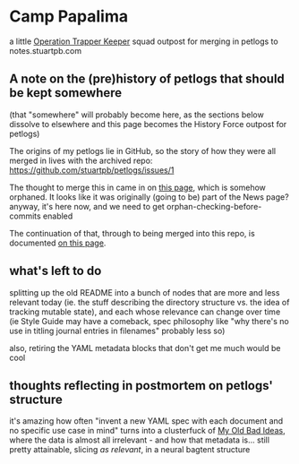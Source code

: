 # Camp Papalima

a little [Operation Trapper Keeper][OTK] squad outpost for merging in petlogs to notes.stuartpb.com

[OTK]: 1da0f61f-c2bb-4b9d-99da-e3f07e18556a.md

## A note on the (pre)history of petlogs that should be kept somewhere

(that "somewhere" will probably become here, as the sections below dissolve to elsewhere and this page becomes the History Force outpost for petlogs)

The origins of my petlogs lie in GitHub, so the story of how they were all merged in lives with the archived repo: https://github.com/stuartpb/petlogs/issues/1

The thought to merge this in came in on [this page](7d504fda-8d04-4ac9-9332-319dd52b1930.md), which is somehow orphaned. It looks like it was originally (going to be) part of the News page? anyway, it's here now, and we need to get orphan-checking-before-commits enabled

The continuation of that, through to being merged into this repo, is documented [on this page][petlog merge log].

[petlog merge log]: 05e3ac87-f47b-4ae7-95fa-6a7d30b40059.md

## what's left to do

splitting up the old README into a bunch of nodes that are more and less relevant today (ie. the stuff describing the directory structure vs. the idea of tracking mutable state), and each whose relevance can change over time (ie Style Guide may have a comeback, spec philosophy like "why there's no use in titling journal entries in filenames" probably less so)

also, retiring the YAML metadata blocks that don't get me much would be cool

## thoughts reflecting in postmortem on petlogs' structure

it's amazing how often "invent a new YAML spec with each document and no specific use case in mind" turns into a clusterfuck of [My Old Bad Ideas][], where the data is almost all irrelevant - and how that metadata is... still pretty attainable, slicing *as relevant*, in a neural bagtent structure

[My Old Bad Ideas]: f3f3d6ba-6342-415a-9f3b-ab4f1d75a692.md
